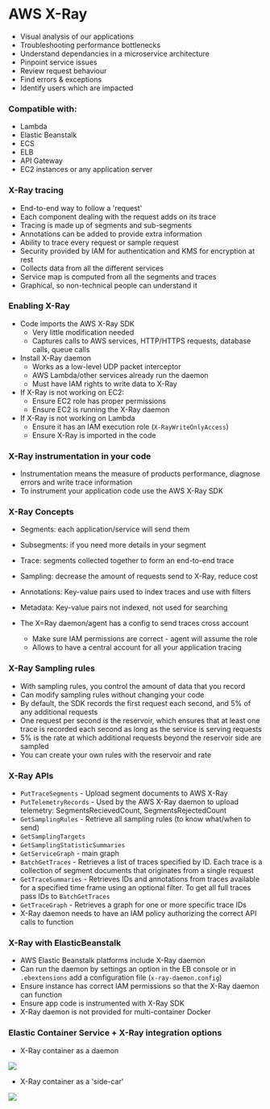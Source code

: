 # AWS X-Ray
- Visual analysis of our applications
- Troubleshooting performance bottlenecks
- Understand dependancies in a microservice architecture
- Pinpoint service issues
- Review request behaviour
- Find errors & exceptions
- Identify users which are impacted

### Compatible with:
- Lambda
- Elastic Beanstalk
- ECS
- ELB
- API Gateway
- EC2 instances or any application server

### X-Ray tracing
- End-to-end way to follow a 'request'
- Each component dealing with the request adds on its trace
- Tracing is made up of segments and sub-segments
- Annotations can be added to provide extra information
- Ability to trace every request or sample request
- Security provided by IAM for authentication and KMS for encryption at rest
- Collects data from all the different services
- Service map is computed from all the segments and traces
- Graphical, so non-technical people can understand it

### Enabling X-Ray
- Code imports the AWS X-Ray SDK
    - Very little modification needed
    - Captures calls to AWS services, HTTP/HTTPS requests, database calls, queue calls
- Install X-Ray daemon
    - Works as a low-level UDP packet interceptor
    - AWS Lambda/other services already run the daemon
    - Must have IAM rights to write data to X-Ray
- If X-Ray is not working on EC2:
    - Ensure EC2 role has proper permissions
    - Ensure EC2 is running the X-Ray daemon
- If X-Ray is not working on Lambda
    - Ensure it has an IAM execution role (`X-RayWriteOnlyAccess`)
    - Ensure X-Ray is imported in the code

### X-Ray instrumentation in your code
- Instrumentation means the measure of products performance, diagnose errors and write trace information
- To instrument your application code use the AWS X-Ray SDK


### X-Ray Concepts
- Segments: each application/service will send them
- Subsegments: if you need more details in your segment
- Trace: segments collected together to form an end-to-end trace
- Sampling: decrease the amount of requests send to X-Ray, reduce cost
- Annotations: Key-value pairs used to index traces and use with filters
- Metadata: Key-value pairs not indexed, not used for searching

- The X=Ray daemon/agent has a config to send traces cross account
    - Make sure IAM permissions are correct - agent will assume the role
    - Allows to have a central account for all your application tracing

### X-Ray Sampling rules
- With sampling rules, you control the amount of data that you record
- Can modify sampling rules without changing your code
- By default, the SDK records the first request each second, and 5% of any additional requests
- One request per second is the reservoir, which ensures that at least one trace is recorded each second as long as the service is serving requests
- 5% is the rate at which additional requests beyond the reservoir side are sampled
- You can create your own rules with the reservoir and rate

### X-Ray APIs
- `PutTraceSegments` - Upload segment documents to AWS X-Ray
- `PutTelemetryRecords` - Used by the AWS X-Ray daemon to upload telemetry: SegmentsRecievedCount, SegmentsRejectedCount
- `GetSamplingRules` - Retrieve all sampling rules (to know what/when to send)
- `GetSamplingTargets`
- `GetSamplingStatisticSummaries`
- `GetServiceGraph` - main graph
- `BatchGetTraces` - Retrieves a list of traces specified by ID. Each trace is a collection of segment documents that originates from a single request
- `GetTraceSummaries` - Retrieves IDs and annotations from traces available for a specified time frame using an optional filter. To get all full traces pass IDs to `BatchGetTraces`
- `GetTraceGraph` - Retrieves a graph for one or more specific trace IDs
- X-Ray daemon needs to have an IAM policy authorizing the correct API calls to function

### X-Ray with ElasticBeanstalk
- AWS Elastic Beanstalk platforms include X-Ray daemon
- Can run the daemon by settings an option in the EB console or in `.ebextensions` add a configuration file (`x-ray-daemon.config`)
- Ensure instance has correct IAM permissions so that the X-Ray daemon can function
- Ensure app code is instrumented with X-Ray SDK
- X-Ray daemon is not provided for multi-container Docker

### Elastic Container Service + X-Ray integration options
- X-Ray container as a daemon

![](./images/X-RayContainerDaemon.PNG)

- X-Ray container as a 'side-car'

![](./images/X-RayContainerSidecar.PNG)
